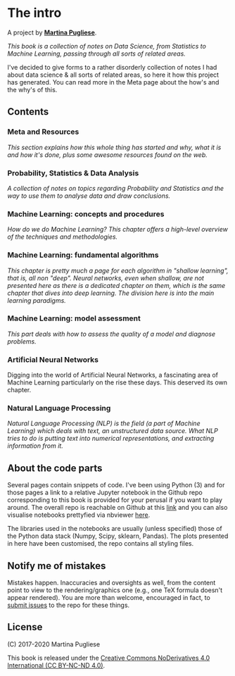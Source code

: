 # The intro

A project by [**Martina Pugliese**](https://martinapugliese.github.io/).

_This book is a collection of notes on Data Science, from Statistics to Machine Learning, passing through all sorts of related areas._

I've decided to give forms to a rather disorderly collection of notes I had about data science & all sorts of related areas, so here it how this project has generated. You can read more in the Meta page about the how's and the why's of this.

## Contents

### Meta and Resources

_This section explains how this whole thing has started and why, what it is and how it's done, plus some awesome resources found on the web._

### Probability, Statistics & Data Analysis

_A collection of notes on topics regarding Probability and Statistics and the way to use them to analyse data and draw conclusions._

### Machine Learning: concepts and procedures

_How do we do Machine Learning? This chapter offers a high-level overview of the techniques and methodologies._

### Machine Learning: fundamental algorithms

_This chapter is pretty much a page for each algorithm in "shallow learning", that is, all non "deep". Neural networks, even when shallow, are not presented here as there is a dedicated chapter on them, which is the same chapter that dives into deep learning. The division here is into the main learning paradigms._

### Machine Learning: model assessment

_This part deals with how to assess the quality of a model and diagnose problems._

### Artificial Neural Networks

Digging into the world of Artificial Neural Networks, a fascinating area of Machine Learning particularly on the rise these days. This deserved its own chapter.

### Natural Language Processing

_Natural Language Processing \(NLP\) is the field \(a part of Machine Learning\) which deals with text, an unstructured data source. What NLP tries to do is putting text into numerical representations, and extracting information from it._

## About the code parts

Several pages contain snippets of code. I've been using Python \(3\) and for those pages a link to a relative Jupyter notebook in the Github repo corresponding to this book is provided for your perusal if you want to play around. The overall repo is reachable on Github at this [link](https://github.com/martinapugliese/tales-science-data) and you can also visualise notebooks prettyfied via nbviewer [here](https://nbviewer.jupyter.org/github/martinapugliese/tales-science-data/tree/master/).

The libraries used in the notebooks are usually \(unless specified\) those of the Python data stack \(Numpy, Scipy, sklearn, Pandas\). The plots presented in here have been customised, the repo contains all styling files.

## Notify me of mistakes

Mistakes happen. Inaccuracies and oversights as well, from the content point to view to the rendering/graphics one \(e.g., one TeX formula doesn't appear rendered\). You are more than welcome, encouraged in fact, to [submit issues](https://github.com/martinapugliese/tales-science-data/issues) to the repo for these things.

## License

\(C\) 2017-2020 Martina Pugliese

This book is released under the [Creative Commons NoDerivatives 4.0 International \(CC BY-NC-ND 4.0\)](https://creativecommons.org/licenses/by-nc-nd/4.0/).

